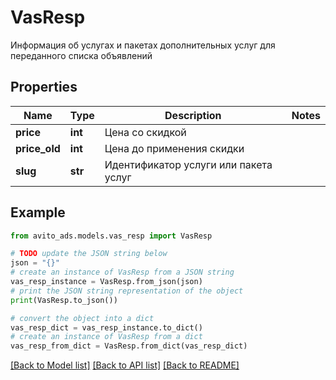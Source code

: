 # VasResp

Информация об услугах и пакетах дополнительных услуг для переданного списка объявлений

## Properties

Name | Type | Description | Notes
------------ | ------------- | ------------- | -------------
**price** | **int** | Цена со скидкой | 
**price_old** | **int** | Цена до применения скидки | 
**slug** | **str** | Идентификатор услуги или пакета услуг | 

## Example

```python
from avito_ads.models.vas_resp import VasResp

# TODO update the JSON string below
json = "{}"
# create an instance of VasResp from a JSON string
vas_resp_instance = VasResp.from_json(json)
# print the JSON string representation of the object
print(VasResp.to_json())

# convert the object into a dict
vas_resp_dict = vas_resp_instance.to_dict()
# create an instance of VasResp from a dict
vas_resp_from_dict = VasResp.from_dict(vas_resp_dict)
```
[[Back to Model list]](../README.md#documentation-for-models) [[Back to API list]](../README.md#documentation-for-api-endpoints) [[Back to README]](../README.md)


